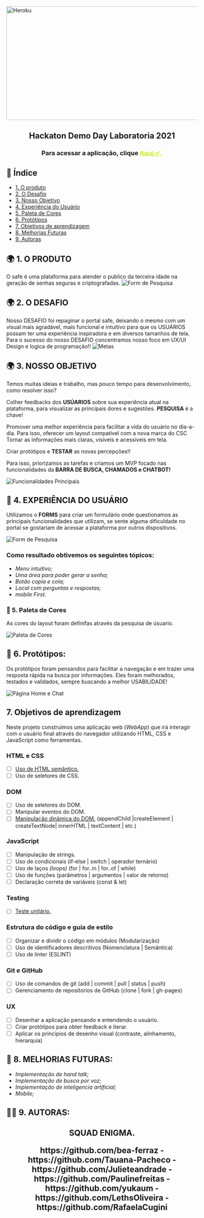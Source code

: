 <img align="center" alt="Heroku" height="300" width="900" src="https://ik.imagekit.io/bga7odqg1yl/New_Folder/cyber_security__R6MWsBQmO.png?updatedAt=1638232072151">


<h2 align="center">Hackaton Demo Day Laboratoria 2021</h2>
<h3 align="center">Para acessar a aplicação, clique <a href="https://paulinefreitas.github.io/demoDay-Enigma/src/index.html" target="_blank" style="color:#CBEA00" title="Clique aqui!">Aqui ✅.</a></h3>

## 📑 Índice
- [1. O produto](#1-produto)
- [2. O Desafio](#2-desafio)
- [3. Nosso Objetivo](#3-Objetivo)
- [4. Experiência do Usuário](#4-Experiência)
- [5. Paleta de Cores](#5-cores)
- [6. Protótipos](#6-prototipo)
- [7. Objetivos de aprendizagem](#7-aprendizagem)
- [8. Melhorias Futuras](#8-melhorias)
- [9. Autoras](#9-autoras)

## 🌍 1. O PRODUTO
O  safe é uma plataforma para atender o publico da terceira idade na geração de senhas seguras e criptografadas.
![Form de Pesquisa](Site-safe.gif)


## 🌍 2. O DESAFIO
Nosso DESAFIO foi repaginar o portal safe, deixando o mesmo com um visual mais agradável, mais funcional e intuitivo para que os USUÁRIOS possam ter uma experiência inspiradora e em diversos tamanhos de tela. Para o sucesso do nosso DESAFIO concentramos nosso foco em UX/UI Design e logica de programação!!
![Metas](https://ik.imagekit.io/bga7odqg1yl/New_Folder/PROJETO_UpLipbx1C.jpg?updatedAt=1638232927716)



## 🌍 3. NOSSO OBJETIVO
Temos muitas ideias e trabalho, mas pouco tempo para desenvolvimento, como resolver isso?

Colher feedbacks dos **USÚARIOS** sobre sua experiência atual na plataforma, para visualizar as principais dores e sugestões. **PESQUISA** é a chave!

Promover uma melhor experiência para facilitar a vida do usuário no dia-a-dia. Para isso, oferecer um layout compatível com a nova marca do CSC Tornar as informações mais claras, visíveis e acessíveis em tela.

Criar protótipos e **TESTAR** as novas percepções!!

Para isso, priorizamos as tarefas e criamos um MVP focado nas funcionalidades da **BARRA DE BUSCA, CHAMADOS e CHATBOT!**

![Funcionalidades Principais](https://ik.imagekit.io/bga7odqg1yl/HACKATON/Nosso_objetivo_rqy2J11m1.jpeg?updatedAt=1636589366803)

## 💺 4. EXPERIÊNCIA DO USUÁRIO
Utilizamos o **FORMS** para criar um formulário onde questionamos as principais funcionalidades que utilizam, se sente alguma dificuldade no portal se gostariam de acessar a plataforma por outros dispositivos.

![Form de Pesquisa](https://ik.imagekit.io/bga7odqg1yl/New_Folder/Pesquisas_XoCNZVKrr?updatedAt=1638232374370)

### Como resultado obtivemos os seguintes tópicos:
- _Menu intuitivo;_
- _Uma área para poder gerar a senha;_
- _Botão copia e cola;_
- _Local com perguntas e respostas;_
- _mobile First._


### 🎨 5. Paleta de Cores
As cores do layout foram definifas através da pesquisa de úsuario.

![Paleta de Cores](https://ik.imagekit.io/bga7odqg1yl/New_Folder/paletadecor_esQHxlwTdU7.png?updatedAt=1638235107378)


## 🎯 6. Protótipos:
Os protótipos foram pensandos para facilitar a navegação e em trazer uma resposta rápida na busca por informações. Eles foram melhorados, testados e validados, sempre buscando a melhor USABILIDADE!

![Página Home e Chat](https://ik.imagekit.io/bga7odqg1yl/New_Folder/Squad_1_Enigma_1_.pdf_IxxrnTrSA2T.png?updatedAt=1638234147030)

## 7. Objetivos de aprendizagem

Neste projeto construimos uma aplicação web (_WebApp_) que irá
interagir com o usuário final através do navegador utilizando HTML, CSS e
JavaScript como ferramentas.

### HTML e CSS

* [ ] [Uso de HTML semântico.](https://developer.mozilla.org/pt-BR/docs/Glossario/Semantica#Sem%C3%A2ntica_em_HTML)
* [ ] Uso de seletores de CSS.

### DOM

* [ ] Uso de seletores do DOM.
* [ ] Manipular eventos do DOM.
* [ ] [Manipulação dinâmica do DOM.](https://developer.mozilla.org/pt-BR/docs/DOM/Referencia_do_DOM/Introdu%C3%A7%C3%A3o)
(appendChild |createElement | createTextNode| innerHTML | textContent | etc.)

### JavaScript

* [ ] Manipulação de strings.
* [ ] Uso de condicionais (if-else | switch | operador ternário)
* [ ] Uso de laços _(loops)_ (for | for..in | for..of | while)
* [ ] Uso de funções (parâmetros | argumentos | valor de retorno)
* [ ] Declaração correta de variáveis (const & let)

### Testing

* [ ] [Teste unitário.](https://jestjs.io/docs/pt-BR/getting-started)

### Estrutura do código e guia de estilo

* [ ] Organizar e dividir o código em módulos (Modularização)
* [ ] Uso de identificadores descritivos (Nomenclatura | Semântica)
* [ ] Uso de linter (ESLINT)

### Git e GitHub

* [ ] Uso de comandos de git (add | commit | pull | status | push)
* [ ] Gerenciamento de repositorios de GitHub (clone | fork | gh-pages)

### UX

* [ ] Desenhar a aplicação pensando e entendendo o usuário.
* [ ] Criar protótipos para obter feedback e iterar.
* [ ] Aplicar os princípios de desenho visual (contraste, alinhamento, hierarquia)

## 🚧 8. MELHORIAS FUTURAS:
- _Implementação de hand talk;_
- _Implementação de busca por voz;_
- _Implementação de inteligencia artificial;_
- _Mobile;_


## 👩‍💻 9. AUTORAS:
<h2 align="center">
 <p> SQUAD ENIGMA.</p>
 https://github.com/bea-ferraz -
 https://github.com/Tauana-Pacheco -
 https://github.com/Julieteandrade -
 https://github.com/Paulinefreitas -
 https://github.com/yukaum -
 https://github.com/LethsOliveira -
 https://github.com/RafaelaCugini
  
</div>

